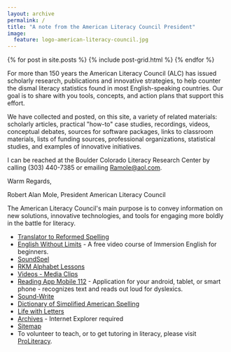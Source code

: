 ```yaml
---
layout: archive
permalink: /
title: "A note from the American Literacy Council President"
image:
  feature: logo-american-literacy-council.jpg
---
```


<div class="tiles">
{% for post in site.posts %}
	{% include post-grid.html %}
{% endfor %}
</div><!-- /.tiles -->

For more than 150 years the American Literacy Council (ALC) has issued scholarly research, publications and innovative strategies, to help counter the dismal literacy statistics found in most English-speaking countries. Our goal is to share with you tools, concepts, and action plans that support this effort.

We have collected and posted, on this site, a variety of related materials: scholarly articles, practical "how-to" case studies, recordings, videos, conceptual debates, sources for software packages, links to classroom materials, lists of funding sources, professional organizations, statistical studies, and examples of innovative initiatives.

I can be reached at the Boulder Colorado Literacy Research Center by calling (303) 440-7385 or emailing Ramole@aol.com.

Warm Regards,

Robert Alan Mole, President
American Literacy Council



The American Literacy Council's main purpose is to convey information on new solutions, innovative technologies, and tools for engaging more boldly in the battle for literacy.

- [Translator to Reformed Spelling](http://www.americanliteracy.com/betterspell)
- [English Without Limits](http://www.americanliteracy.com/english-without-limits-reading-reform.html) - A free video course of Immersion English for beginners.
- [SoundSpel](http://www.americanliteracy.com/soundspel.html)
- [RKM Alphabet Lessons](http://www.americanliteracy.com/rkm-alphabet-lessons.html)
- [Videos - Media Clips](http://www.americanliteracy.com/media.html)
- [Reading App Mobile 112](http://www.americanliteracy.com/reading-app-mobile-112.html) - Application for your android, tablet, or smart phone - recognizes text and reads out loud for dyslexics.
- [Sound-Write](http://www.americanliteracy.com/sound-write.html)
- [Dictionary of Simplified American Spelling](http://www.americanliteracy.com/resources/Dictionary_of_Simplified_American_Spelling.pdf)
- [Life with Letters](http://www.americanliteracy.com/resources/Life_with_Letters.pdf)
- [Archives](http://www.americanliteracy.com/archived.html) - Internet Explorer required
- [Sitemap](http://www.americanliteracy.com/sitemap.html)
- To volunteer to teach, or to get tutoring in literacy, please visit [ProLiteracy](http://www.proliteracy.org).

